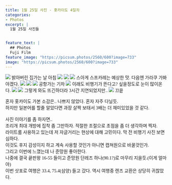 ```yaml
---
title: 1월 25일 사진 - 홋카이도 4일차
categories:
- Photos
excerpt: |
  1월 25일 사진들


feature_text: |
  ## Photos
  Fuji Film
feature_image: "https://picsum.photos/2560/600?image=733"
image: "https://picsum.photos/2560/600?image=733"
---
```

<style type="text/css"> 
@font-face {
    font-family: 'GmarketSansMedium';
    src: url('https://cdn.jsdelivr.net/gh/projectnoonnu/noonfonts_2001@1.1/GmarketSansMedium.woff') format('woff');
    font-weight: normal;
    font-style: normal;
}
body{
font-family: 'GmarketSansMedium';
}
</style>
<img src = "https://smu-capstone-bucket1.s3.ap-northeast-2.amazonaws.com/blog_images_1/1%3A26%3A4/DSCF4269.jpg">
밝아버린 집가는 날 아침

<img src = "https://smu-capstone-bucket1.s3.ap-northeast-2.amazonaws.com/blog_images_1/1%3A26%3A4/DSCF4272.jpg">

<img src = "https://smu-capstone-bucket1.s3.ap-northeast-2.amazonaws.com/blog_images_1/1%3A26%3A4/DSCF4274.jpg">

<img src = "https://smu-capstone-bucket1.s3.ap-northeast-2.amazonaws.com/blog_images_1/1%3A26%3A4/DSCF4283.jpg">
스아게 스프카레는 예상한 맛. 다음엔 가라쿠 가봐야겠다.

<img src = "https://smu-capstone-bucket1.s3.ap-northeast-2.amazonaws.com/blog_images_1/1%3A26%3A4/DSCF4301.jpg">

<img src = "https://smu-capstone-bucket1.s3.ap-northeast-2.amazonaws.com/blog_images_1/1%3A26%3A4/DSCF4306.jpg">

<img src = "https://smu-capstone-bucket1.s3.ap-northeast-2.amazonaws.com/blog_images_1/1%3A26%3A4/DSCF4308.jpg">
공항가는 기차

<img src = "https://smu-capstone-bucket1.s3.ap-northeast-2.amazonaws.com/blog_images_1/1%3A26%3A4/DSCF4342.jpg">
이래도 비행기가 뜬다고? 싶을정도로 눈이 많이온다.

<img src = "https://smu-capstone-bucket1.s3.ap-northeast-2.amazonaws.com/blog_images_1/1%3A26%3A4/DSCF4371.jpg">

<img src = "https://smu-capstone-bucket1.s3.ap-northeast-2.amazonaws.com/blog_images_1/1%3A26%3A4/DSCF4387.jpg">
그렇게 와도 뜨긴하더라 3시간 지연되었지만..

<img src = "https://smu-capstone-bucket1.s3.ap-northeast-2.amazonaws.com/blog_images_1/1%3A26%3A4/DSCF4408.jpg">
끄읕



혼자 홋카이도 가본 소감은.. 나쁘지 않았다. 혼자 자주 다닐듯. <br/>
하지만 일본어를 할줄 알았다면 과장 살짝 보태서 3배는 더 재미있었을 것 같다.<br/><br/>
사진 이야기를 좀 하자면..<br/>
조리개 최대 개방에 집착 좀 그만하자. 적절한 조절으로 초점을 좀 더 생각하며 찍자.<br/>
라이트룸 사용하고 있는데 저 자글거리는 현상에 대해 고민이다. 막 전 비행기 사진 보면 심하다.<br/>
이것도 후지 감성이지 하고 계속 사용할 것인가 아니면 캡쳐원으로 바꿀것인가.<br/>
그리고 이번에 느꼈는데 나 준망원 좋아한다.<br/>
나중에 결국 끝판왕 16-55 들이고 준망원 단레즈 하나(90.1?)로 마무리 지을듯.(이게 얼마야)<br/>
이번 삿포로 여행은 33.4, 75.4(삼양) 들고 갔다. 역시 여행중 렌즈 교환은 상당히 귀찮았다.<br/>